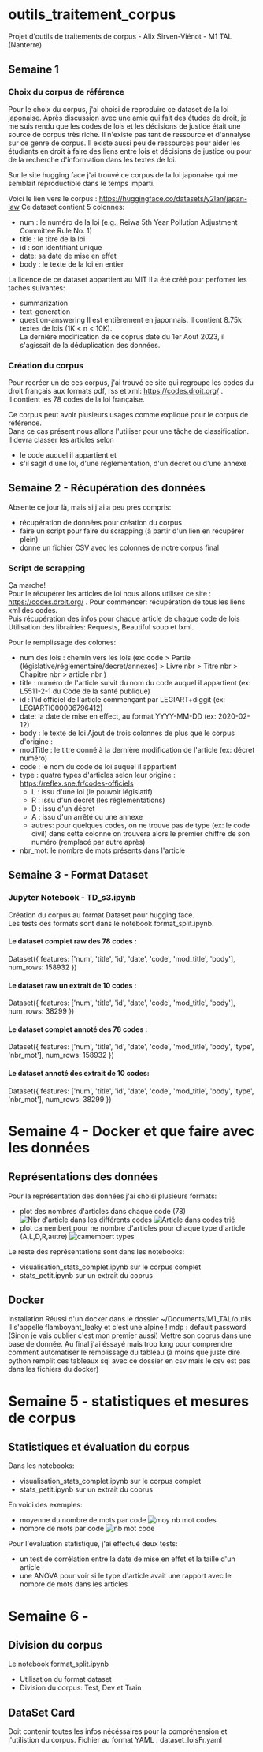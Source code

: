 # outils_traitement_corpus
Projet d'outils de traitements de corpus - Alix Sirven-Viénot - M1 TAL (Nanterre) 

## Semaine 1 
### Choix du corpus de référence 
Pour le choix du corpus, j'ai choisi de reproduire ce dataset de la loi japonaise. 
Après discussion avec une amie qui fait des études de droit, je me suis rendu que les codes de lois et les décisions de justice était une source de corpus très riche. Il n'existe pas tant de ressource et d'annalyse sur ce genre de corpus. Il existe aussi peu de ressources pour aider les étudiants en droit à faire des liens entre lois et décisions de justice ou pour de la recherche d'information dans les textes de loi. 

Sur le site hugging face j'ai trouvé ce corpus de la loi japonaise qui me semblait reproductible dans le temps imparti.  

Voici le lien vers le corpus : https://huggingface.co/datasets/y2lan/japan-law
Ce dataset contient 5 colonnes: 
- num : le numéro de la loi (e.g., Reiwa 5th Year Pollution Adjustment Committee Rule No. 1)
- title : le titre de la loi 
- id : son identifiant unique
- date: sa date de mise en effet 
- body : le texte  de la loi en entier

La licence de ce dataset appartient au MIT
Il a été créé pour perfomer les taches suivantes:
  - summarization
  - text-generation
  - question-answering
Il est entièrement en japonnais. Il contient 8.75k textes de lois (1K < n < 10K).  
La dernière modification de ce coprus date du 1er Aout 2023, il s'agissait de la déduplication des données.


### Création du corpus 
Pour recréer un de ces corpus, j'ai trouvé ce site qui regroupe les codes du droit français aux formats pdf, rss et xml: https://codes.droit.org/ .    
Il contient les 78 codes de la loi française.  

Ce corpus peut avoir plusieurs usages comme expliqué pour le corpus de référence.   
Dans ce cas présent nous allons l'utiliser pour une tâche de classification.  
Il devra classer les articles selon 
- le code auquel il appartient et 
- s'il sagit d'une loi, d'une réglementation, d'un décret ou d'une annexe 

## Semaine 2 - Récupération des données 
Absente ce jour là, mais si j'ai a peu près compris:  
- récupération de données pour création du corpus  
- faire un script pour faire du scrapping (à partir d'un lien en récupérer plein)  
- donne un fichier CSV avec les colonnes de notre corpus final    

### Script de scrapping 
Ça marche!   
Pour le récupérer les articles de loi nous allons utiliser ce site : https://codes.droit.org/ . 
Pour commencer: récupération de tous les liens xml des codes.  
Puis récupération des infos pour chaque article de chaque code de lois 
Utilisation des librairies: Requests, Beautiful soup et lxml.  
<!-- Beautiful soup très lent - bizzaroïde demandé si peut faire autre technique.  -->

Pour le remplissage des colones:  
- num des lois :  chemin vers les lois (ex: code > Partie (législative/réglementaire/decret/annexes) > Livre nbr > Titre nbr > Chapitre nbr > article nbr ) 
- title : numéro de l'article suivit du nom du code auquel il appartient (ex: L5511-2-1 du Code de la santé publique)
- id : l'id officiel de l'article commençant par LEGIART+diggit (ex: LEGIARTI000006796412)
- date: la date de mise en effect, au format YYYY-MM-DD (ex: 2020-02-12)
- body : le texte de loi 
Ajout de trois colonnes de plus que le corpus d'origine : 
- modTitle : le titre donné à la dernière modification de l'article (ex: décret numéro)
- code : le nom du code de loi auquel il appartient 
- type : quatre types d'articles selon leur origine : https://reflex.sne.fr/codes-officiels  
  - L : issu d'une loi (le pouvoir législatif)
  - R : issu d'un décret (les réglementations)  
  - D : issu d'un décret
  - A : issu d'un arrêté ou une annexe 
  - autres: pour quelques codes, on ne trouve pas de type (ex: le code civil) dans cette colonne on trouvera alors le premier chiffre de son numéro (remplacé par autre après) 
- nbr_mot: le nombre de mots présents dans l'article 

## Semaine 3 - Format Dataset
### Jupyter Notebook - TD_s3.ipynb
Création du corpus au format Dataset pour hugging face.  
Les tests des formats sont dans le notebook format_split.ipynb.
#### Le dataset complet raw des 78 codes : 
Dataset({
        features: ['num', 'title', 'id', 'date', 'code', 'mod_title', 'body'],
        num_rows: 158932
    })
#### Le dataset raw un extrait de 10 codes :
Dataset({
        features: ['num', 'title', 'id', 'date', 'code', 'mod_title', 'body'],
        num_rows: 38299
    })
#### Le dataset complet annoté des 78 codes : 
Dataset({
        features: ['num', 'title', 'id', 'date', 'code', 'mod_title', 'body', 'type', 'nbr_mot'],
        num_rows: 158932
    })

#### Le dataset annoté des extrait de 10 codes: 
Dataset({
        features: ['num', 'title', 'id', 'date', 'code', 'mod_title', 'body', 'type', 'nbr_mot'],
        num_rows: 38299
    })


# Semaine 4 - Docker et que faire avec les données 
## Représentations des données 
Pour la représentation des données j'ai choisi plusieurs formats: 
- plot des nombres d'articles dans chaque code (78)
![Nbr d'article dans les différents codes](./figures/image1.png)
![Article dans codes trié](./figures/image1.pngimage2.png)
- plot camembert pour ne nombre d'articles pour chaque type d'article (A,L,D,R,autre)
![camembert types](./figures/types.png)


Le reste des représentations sont dans les notebooks: 
- visualisation_stats_complet.ipynb sur le corpus complet
- stats_petit.ipynb sur un extrait du coprus 

## Docker 
Installation Réussi d'un docker dans le dossier ~/Documents/M1_TAL/outils
Il s'appelle flamboyant_leaky et c'est une alpine ! 
mdp : default password (Sinon je vais oublier c'est mon premier aussi)
Mettre son coprus dans une base de donnée. Au final j'ai éssayé mais trop long pour comprendre comment automatiser le remplissage du tableau (à moins que juste dire python remplit ces tableaux sql avec ce dossier en csv mais le csv est pas dans les fichiers du docker) 

# Semaine 5 - statistiques et mesures de corpus 
## Statistiques et évaluation du corpus  
Dans les notebooks:
- visualisation_stats_complet.ipynb sur le corpus complet
- stats_petit.ipynb sur un extrait du coprus 

En voici des exemples: 
- moyenne du nombre de mots par code 
![moy nb mot codes](./figures/moy_mots.png)
- nombre de mots par code
![nb mot code](./figures/nb_mots.png)
 
Pour l'évaluation statistique, j'ai effectué deux tests: 
- un test de corrélation entre la date de mise en effet et la taille d'un article 
- une ANOVA pour voir si le type d'article avait une rapport avec le nombre de mots dans les articles

# Semaine 6 - 
## Division du corpus 
Le notebook format_split.ipynb 
- Utilisation du format dataset
- Division du corpus: Test, Dev et Train   

## DataSet Card 
Doit contenir toutes les infos nécéssaires pour la compréhension et l'utilistion du corpus. 
Fichier au format YAML : dataset_loisFr.yaml

 
<!-- En deuxième partie j'ai scraper les décisions de justices: 
Il y a aussi plusieurs sites qui regroupent des décisions de justice.   
Comme celui-ci filtrer pour les décisions de justices relevant uniquement du tribunal de commerce.    
https://justice.pappers.fr/recherche?juridiction[]=tribunaux+de+commerce -> Site protégé ne peux recupérer les données   

https://www.justice.gouv.fr/documentation/open-data-decisions-justice   
J'ai bien vérifié que toutes les décisions de justices soient bien en open source. 

Récupération des données sur le site internet du projet Judilibre:  
https://www.courdecassation.fr/acces-rapide-judilibre/open-data-et-api   
Voici le git du projet judilibre : 
https://github.com/Cour-de-cassation/judilibre-search/ 

Ce corpus peut avoir plusieurs usages:   
Il peut être utilisé pour des tâches de classification de textes
ex: S'agit-il d'une Ordonnance, d'une Décision de justice / de quel cours il s'agit ?  
- Pour entrainer des modèles à répondre à des questions
ex: Qui est le juge / Quels sont les avocats ? / Quand la desicion a-t-elle été rendu ? / Sur quel article de lois s'appuie cette décision ? Quel est le résultat de la décision ? ...   
-->